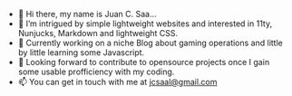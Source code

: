 - 👋 Hi there, my name is Juan C. Saa...
- 👀 I’m intrigued by simple lightweight websites and interested in 11ty, Nunjucks, Markdown and lightweight CSS.
- 🌱 Currently working on a niche Blog about gaming operations and little by little learning some Javascript.
- 💞️ Looking forward to contribute to opensource projects once I gain some usable profficiency with my coding.
- 📫 You can get in touch with me at jcsaal@gmail.com

<!---
JCSaa/JCSaa is a ✨ special ✨ repository because its `README.md` (this file) appears on your GitHub profile.
You can click the Preview link to take a look at your changes.
--->
